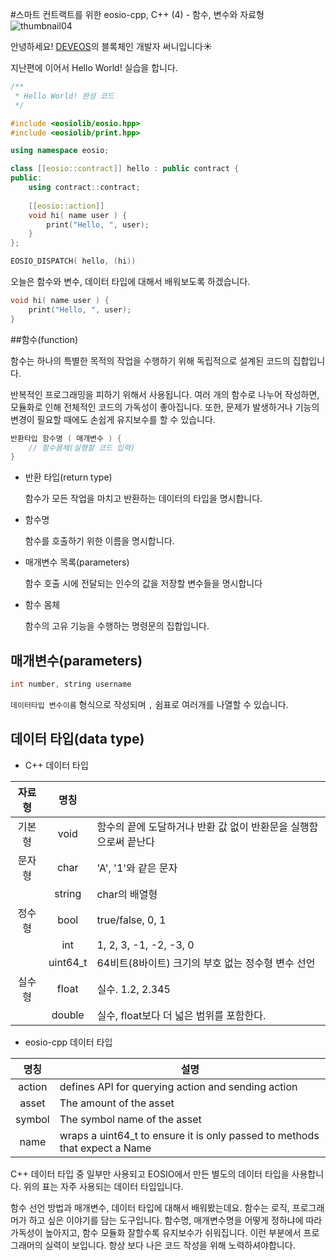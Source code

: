 #스마트 컨트랙트를 위한 eosio-cpp, C++ (4) - 함수, 변수와 자료형
![thumbnail04](/Users/sunny/deveos/posts/img/썸네일/4_함수_변수와_자료형jpg.jpg)

안녕하세요! [DEVEOS](https://deveos.org/)의 블록체인 개발자 써니입니다☀️



지난편에 이어서 Hello World! 실습을 합니다.

```c++
/**
 * Hello World! 완성 코드
 */

#include <eosiolib/eosio.hpp>
#include <eosiolib/print.hpp>

using namespace eosio;

class [[eosio::contract]] hello : public contract {
public:
    using contract::contract;
    
    [[eosio::action]]
    void hi( name user ) {
        print("Hello, ", user);
    }
};

EOSIO_DISPATCH( hello, (hi))
```





오늘은 함수와 변수, 데이터 타입에 대해서 배워보도록 하겠습니다.

```c++
void hi( name user ) {
    print("Hello, ", user);
}
```







##함수(function)

함수는 하나의 특별한 목적의 작업을 수행하기 위해 독립적으로 설계된 코드의 집합입니다.

반복적인 프로그래밍을 피하기 위해서 사용됩니다. 여러 개의 함수로 나누어 작성하면, 모듈화로 인해 전체적인 코드의 가독성이 좋아집니다. 또한, 문제가 발생하거나 기능의 변경이 필요할 때에도 손쉽게 유지보수를 할 수 있습니다.



```c++
반환타입 함수명 ( 매개변수 ) {
	// 함수몸체(실행할 코드 입력)
}
```

- 반환 타입(return type)

  함수가 모든 작업을 마치고 반환하는 데이터의 타입을 명시합니다.

- 함수명

  함수를 호출하기 위한 이름을 명시합니다.

- 매개변수 목록(parameters)

  함수 호출 시에 전달되는 인수의 값을 저장할 변수들을 명시합니다

- 함수 몸체

  함수의 고유 기능을 수행하는 명령문의 집합입니다.







## 매개변수(parameters)

```c++
int number, string username
```

`데이터타입 변수이름` 형식으로 작성되며 `,` 쉼표로 여러개를 나열할 수 있습니다.







## 데이터 타입(data type)

- C++ 데이터 타입

| 자료형 |   명칭   |                                                              |
| :----: | :------: | :----------------------------------------------------------- |
| 기본형 |   void   | 함수의 끝에 도달하거나 반환 값 없이 반환문을 실행함으로써 끝난다 |
| 문자형 |   char   | 'A', '1'와 같은 문자                                         |
|        |  string  | char의 배열형                                                |
| 정수형 |   bool   | true/false, 0, 1                                             |
|        |   int    | 1, 2, 3, -1, -2, -3, 0                                       |
|        | uint64_t | 64비트(8바이트) 크기의 부호 없는 정수형 변수 선언            |
| 실수형 |  float   | 실수. 1.2, 2.345                                             |
|        |  double  | 실수, float보다 더 넓은 범위를 포함한다.                     |



- eosio-cpp 데이터 타입


|  명칭  | 설명                                                         |
| :----: | ------------------------------------------------------------ |
| action | defines API for querying action and sending action           |
| asset  | The amount of the asset                                      |
| symbol | The symbol name of the asset                                 |
|  name  | wraps a uint64_t to ensure it is only passed to methods that expect a Name |

C++ 데이터 타입 중 일부만 사용되고 EOSIO에서 만든 별도의 데이터 타입을 사용합니다. 위의 표는 자주 사용되는 데이터 타입입니다.







함수 선언 방법과 매개변수, 데이터 타입에 대해서 배워봤는데요. 함수는 로직, 프로그래머가 하고 싶은 이야기를 담는 도구입니다. 함수명, 매개변수명을 어떻게 정하냐에 따라 가독성이 높아지고, 함수 모듈화 잘할수록 유지보수가 쉬워집니다. 이런 부분에서 프로그래머의 실력이 보입니다. 항상 보다 나은 코드 작성을 위해 노력하셔야합니다.


